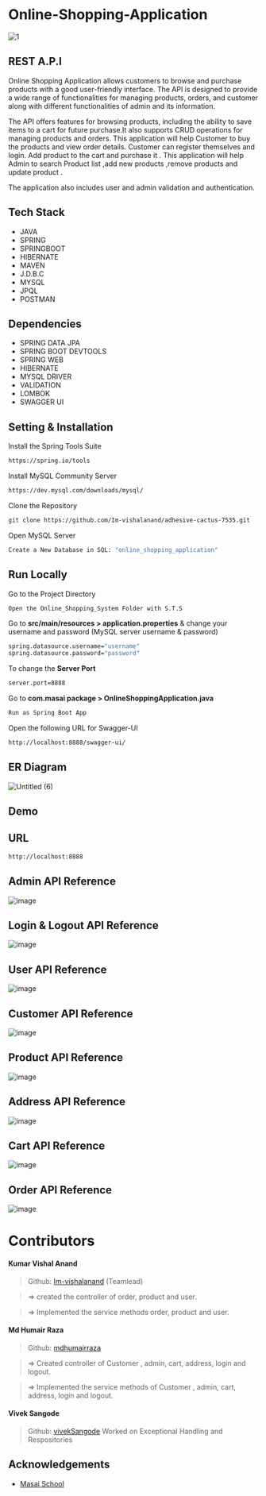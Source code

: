 # Online-Shopping-Application

![1](https://user-images.githubusercontent.com/108060013/228165545-74718570-01b4-46d7-a295-347587c23629.png)

## REST A.P.I
Online Shopping Application allows customers to browse and purchase products with a good user-friendly interface. The API is designed to provide a wide range of functionalities for managing products, orders, and customer along with different functionalities of admin and its information.

The API offers features for browsing products, including the ability to save items to a cart for future purchase.It also supports CRUD operations for managing products and orders.
This application will help Customer to buy the products and view order details.
Customer can register themselves and login. Add product to the cart and purchase it .
This application will help Admin to search Product list ,add new products ,remove products and update product .


The application also includes user and admin validation and authentication.



## Tech Stack

- JAVA
- SPRING
- SPRINGBOOT
- HIBERNATE
- MAVEN
- J.D.B.C
- MYSQL
- JPQL
- POSTMAN

## Dependencies

- SPRING DATA JPA
- SPRING BOOT DEVTOOLS
- SPRING WEB
- HIBERNATE
- MYSQL DRIVER
- VALIDATION
- LOMBOK
- SWAGGER UI

## Setting & Installation 

Install the Spring Tools Suite 
```bash
https://spring.io/tools
```

Install MySQL Community Server

```bash
https://dev.mysql.com/downloads/mysql/
```

Clone the Repository

```bash
git clone https://github.com/Im-vishalanand/adhesive-cactus-7535.git
```

Open MySQL Server
```bash
Create a New Database in SQL: "online_shopping_application" 
```
## Run Locally


Go to the Project Directory

```bas
Open the Online_Shopping_System Folder with S.T.S
```

Go to **src/main/resources > application.properties** & change your username and password (MySQL server username & password)

```bash
spring.datasource.username="username"
spring.datasource.password="password"
```

To change the **Server Port**

```bash
server.port=8888
```

Go to **com.masai package > OnlineShoppingApplication.java**

```bash
Run as Spring Boot App
```
Open the following URL for Swagger-UI 
```bash
http://localhost:8888/swagger-ui/
```

## ER Diagram

![Untitled (6)](https://user-images.githubusercontent.com/108060013/230663364-c66551be-ad26-4727-9d69-698fc4e4c40b.png)
## Demo


## URL
```bash
http://localhost:8888
```

## Admin API Reference
![image](https://user-images.githubusercontent.com/108060013/230663739-ab543ce2-d04f-4375-8229-261697b51c6a.png)

## Login & Logout API Reference
![image](https://user-images.githubusercontent.com/108060013/230663800-30c78be6-7482-4829-9d0d-3df87feb169c.png)

## User API Reference
![image](https://user-images.githubusercontent.com/108060013/230663870-cc1b7502-41be-492d-9510-6a7e1082bfc8.png)

## Customer API Reference
![image](https://user-images.githubusercontent.com/108060013/230663453-60e78195-e12b-4e55-85ee-35461721e155.png)

## Product API Reference
![image](https://user-images.githubusercontent.com/108060013/230663499-4431ce14-aed9-4772-8009-57cce1b2b72f.png)

## Address API Reference
![image](https://user-images.githubusercontent.com/108060013/230663546-20e36ee8-e10e-4b81-9551-0673960b30cb.png)

## Cart API Reference
![image](https://user-images.githubusercontent.com/108060013/230663604-78a871d6-fb5f-41b8-b1e9-0c9361cf9b57.png)

## Order API Reference
![image](https://user-images.githubusercontent.com/108060013/230663655-83ffd46b-3520-4495-8994-daead1c76a07.png)



# Contributors

#### Kumar Vishal Anand
> Github: [Im-vishalanand](https://github.com/Im-vishalanand) 
(Teamlead)

> => created the controller of order, product and user.

> => Implemented the service methods order, product and user.

#### Md Humair Raza
> Github: [mdhumairraza](https://github.com/mdhumairraza)

> => Created controller of Customer , admin, cart, address, login and logout.

> => Implemented the service methods of Customer , admin, cart, address, login and logout.

#### Vivek Sangode
>Github: [vivekSangode](https://github.com/vivekSangode)
Worked on Exceptional Handling and Respositories



## Acknowledgements

- [Masai School](https://www.masaischool.com/)
